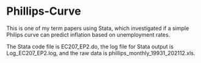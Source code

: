 # Phillips-Curve
This is one of my term papers using Stata, which investigated if a simple Philips curve can predict inflation based on unemployment rates.

The Stata code file is EC207_EP2.do, the log file for Stata output is Log_EC207_EP2.log, and the raw data is phillips_monthly_19931_202112.xls.
